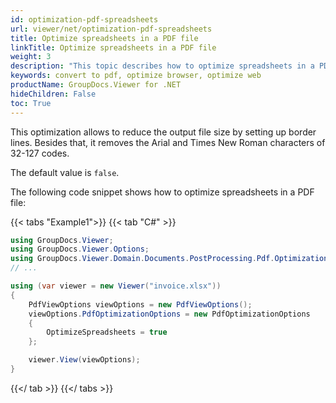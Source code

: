 ```yaml
---
id: optimization-pdf-spreadsheets
url: viewer/net/optimization-pdf-spreadsheets
title: Optimize spreadsheets in a PDF file
linkTitle: Optimize spreadsheets in a PDF file
weight: 3
description: "This topic describes how to optimize spreadsheets in a PDF file using the GroupDocs.Viewer .NET API (C#)."
keywords: convert to pdf, optimize browser, optimize web
productName: GroupDocs.Viewer for .NET
hideChildren: False
toc: True
---
```

This optimization allows to reduce the output file size by setting up border lines. Besides that, it removes the Arial and Times New Roman characters of 32-127 codes.

The default value is `false`.


The following code snippet shows how to optimize spreadsheets in a PDF file:

{{< tabs "Example1">}}
{{< tab "C#" >}}
```csharp
using GroupDocs.Viewer;
using GroupDocs.Viewer.Options;
using GroupDocs.Viewer.Domain.Documents.PostProcessing.Pdf.Optimization;
// ...

using (var viewer = new Viewer("invoice.xlsx"))
{
    PdfViewOptions viewOptions = new PdfViewOptions();
    viewOptions.PdfOptimizationOptions = new PdfOptimizationOptions 
    {
        OptimizeSpreadsheets = true
    };

    viewer.View(viewOptions);
}
```
{{</ tab >}}
{{</ tabs >}}


